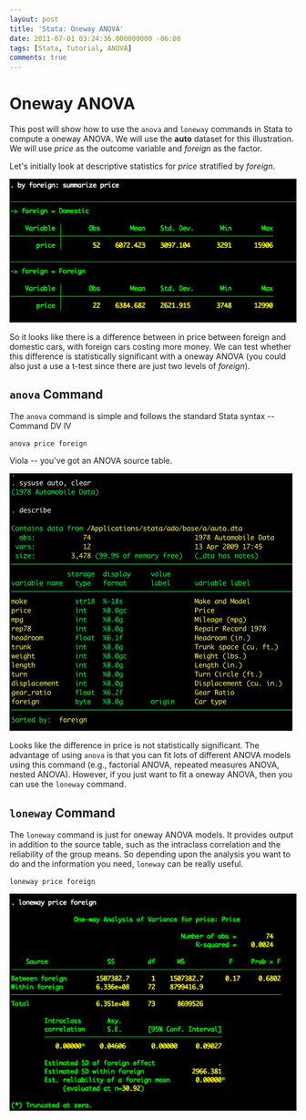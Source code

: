 ```yaml
---
layout: post
title: 'Stata: Oneway ANOVA'
date: 2011-07-01 03:24:36.000000000 -06:00
tags: [Stata, Tutorial, ANOVA]
comments: true
---
```

# Oneway ANOVA

This post will show how to use the `anova` and `loneway` commands in Stata to compute a oneway ANOVA.
We will use the **auto** dataset for this illustration. We will use *price* as the outcome variable and *foreign* as the factor.

Let's initially look at descriptive statistics for *price* stratified by *foreign*.

![Results-auto_dta_.jpg](/assets/Results-auto_dta.jpg)

So it looks like there is a difference between in price between foreign and domestic cars, with foreign cars costing more money. We can test whether this difference is statistically significant with a oneway ANOVA (you could also just a use a t-test since there are just two levels of *foreign*).

## `anova` Command

The `anova` command is simple and follows the standard Stata syntax -- Command DV IV

	anova price foreign

Viola -- you've got an ANOVA source table.

![Results-auto.dta-1.jpg](/assets/Results-auto_dta-1.jpg)

Looks like the difference in price is not statistically significant. The advantage of using `anova` is that you can fit lots of different ANOVA models using this command (e.g., factorial ANOVA, repeated measures ANOVA, nested ANOVA). However, if you just want to fit a oneway ANOVA, then you can use the `loneway` command.

## `loneway` Command

The `loneway` command is just for oneway ANOVA models. It provides output in addition to the source table, such as the intraclass correlation and the reliability of the group means. So depending upon the analysis you want to do and the information you need, `loneway` can be really useful.

	loneway price foreign

![Results-auto_dta-2.jpg](/assets/Results-auto_dta-2.jpg)

